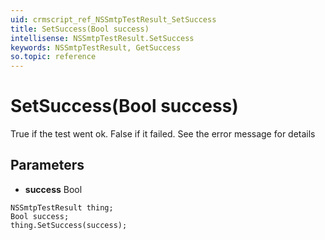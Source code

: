 ```yaml
---
uid: crmscript_ref_NSSmtpTestResult_SetSuccess
title: SetSuccess(Bool success)
intellisense: NSSmtpTestResult.SetSuccess
keywords: NSSmtpTestResult, GetSuccess
so.topic: reference
---
```


# SetSuccess(Bool success)

True if the test went ok. False if it failed. See the error message for details

## Parameters

* **success** Bool

```crmscript
NSSmtpTestResult thing;
Bool success;
thing.SetSuccess(success);
```

